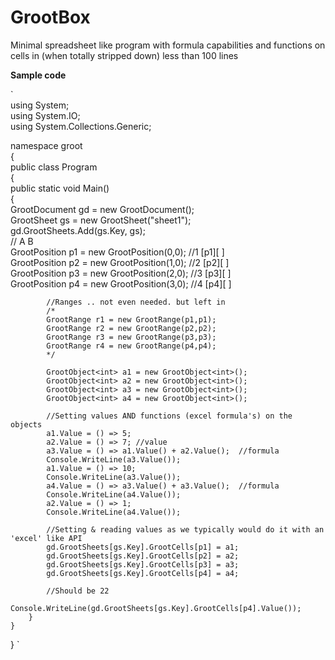 # GrootBox
Minimal spreadsheet like program with formula capabilities and functions on cells in (when totally stripped down) less than 100 lines


**Sample code**

`  
using System;  
using System.IO;  
using System.Collections.Generic;  

namespace groot  
{  
    public class Program  
    {  
        public static void Main()  
        {  
            GrootDocument gd = new GrootDocument();  
            GrootSheet gs = new GrootSheet("sheet1");  
            gd.GrootSheets.Add(gs.Key, gs);  
                                                                    //   A    B  
            GrootPosition p1 = new GrootPosition(0,0);              //1  [p1][ ]  
            GrootPosition p2 = new GrootPosition(1,0);              //2  [p2][ ]  
            GrootPosition p3 = new GrootPosition(2,0);              //3  [p3][ ]  
            GrootPosition p4 = new GrootPosition(3,0);              //4  [p4][ ]  
  
            //Ranges .. not even needed. but left in   
            /*  
            GrootRange r1 = new GrootRange(p1,p1);  
            GrootRange r2 = new GrootRange(p2,p2);  
            GrootRange r3 = new GrootRange(p3,p3);  
            GrootRange r4 = new GrootRange(p4,p4);  
            */  
 
            GrootObject<int> a1 = new GrootObject<int>();  
            GrootObject<int> a2 = new GrootObject<int>();  
            GrootObject<int> a3 = new GrootObject<int>();  
            GrootObject<int> a4 = new GrootObject<int>();  

            //Setting values AND functions (excel formula's) on the objects  
            a1.Value = () => 5;     
            a2.Value = () => 7; //value
            a3.Value = () => a1.Value() + a2.Value();  //formula
            Console.WriteLine(a3.Value());  
            a1.Value = () => 10;  
            Console.WriteLine(a3.Value());            
            a4.Value = () => a3.Value() + a3.Value();  //formula
            Console.WriteLine(a4.Value());   
            a2.Value = () => 1;  
            Console.WriteLine(a4.Value());  

            //Setting & reading values as we typically would do it with an 'excel' like API  
            gd.GrootSheets[gs.Key].GrootCells[p1] = a1;  
            gd.GrootSheets[gs.Key].GrootCells[p2] = a2;  
            gd.GrootSheets[gs.Key].GrootCells[p3] = a3;  
            gd.GrootSheets[gs.Key].GrootCells[p4] = a4;  

            //Should be 22
            Console.WriteLine(gd.GrootSheets[gs.Key].GrootCells[p4].Value());  
        }
    }
}
`
